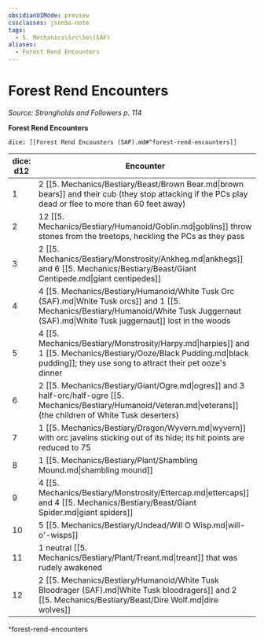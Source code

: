 ```yaml
---
obsidianUIMode: preview
cssclasses: json5e-note
tags:
  - 5. Mechanics\Src\5e\(SAF)
aliases:
  - Forest Rend Encounters
---
```

# Forest Rend Encounters
*Source: Strongholds and Followers p. 114* 

**Forest Rend Encounters**

`dice: [[Forest Rend Encounters (SAF).md#^forest-rend-encounters]]`

| dice: d12 | Encounter |
|-----------|-----------|
| 1 | 2 [[5. Mechanics/Bestiary/Beast/Brown Bear.md\|brown bears]] and their cub (they stop attacking if the PCs play dead or flee to more than 60 feet away) |
| 2 | 12 [[5. Mechanics/Bestiary/Humanoid/Goblin.md\|goblins]] throw stones from the treetops, heckling the PCs as they pass |
| 3 | 2 [[5. Mechanics/Bestiary/Monstrosity/Ankheg.md\|ankhegs]] and 6 [[5. Mechanics/Bestiary/Beast/Giant Centipede.md\|giant centipedes]] |
| 4 | 4 [[5. Mechanics/Bestiary/Humanoid/White Tusk Orc (SAF).md\|White Tusk orcs]] and 1 [[5. Mechanics/Bestiary/Humanoid/White Tusk Juggernaut (SAF).md\|White Tusk juggernaut]] lost in the woods |
| 5 | 4 [[5. Mechanics/Bestiary/Monstrosity/Harpy.md\|harpies]] and 1 [[5. Mechanics/Bestiary/Ooze/Black Pudding.md\|black pudding]]; they use song to attract their pet ooze's dinner |
| 6 | 2 [[5. Mechanics/Bestiary/Giant/Ogre.md\|ogres]] and 3 half-orc/half-ogre [[5. Mechanics/Bestiary/Humanoid/Veteran.md\|veterans]] (the children of White Tusk deserters) |
| 7 | 1 [[5. Mechanics/Bestiary/Dragon/Wyvern.md\|wyvern]] with orc javelins sticking out of its hide; its hit points are reduced to 75 |
| 8 | 1 [[5. Mechanics/Bestiary/Plant/Shambling Mound.md\|shambling mound]] |
| 9 | 4 [[5. Mechanics/Bestiary/Monstrosity/Ettercap.md\|ettercaps]] and 4 [[5. Mechanics/Bestiary/Beast/Giant Spider.md\|giant spiders]] |
| 10 | 5 [[5. Mechanics/Bestiary/Undead/Will O Wisp.md\|will-o'-wisps]] |
| 11 | 1 neutral [[5. Mechanics/Bestiary/Plant/Treant.md\|treant]] that was rudely awakened |
| 12 | 2 [[5. Mechanics/Bestiary/Humanoid/White Tusk Bloodrager (SAF).md\|White Tusk bloodragers]] and 2 [[5. Mechanics/Bestiary/Beast/Dire Wolf.md\|dire wolves]] |
^forest-rend-encounters
